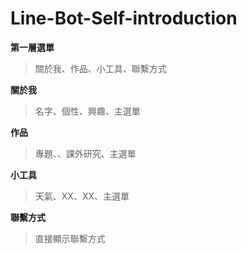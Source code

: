 # Line-Bot-Self-introduction

**第一層選單**
> 關於我、作品、小工具、聯繫方式

**關於我**
> 名字、個性、興趣、主選單

**作品**
> 專題、、課外研究、主選單

**小工具**
> 天氣、XX、XX、主選單

**聯繫方式**
> 直接顯示聯繫方式
